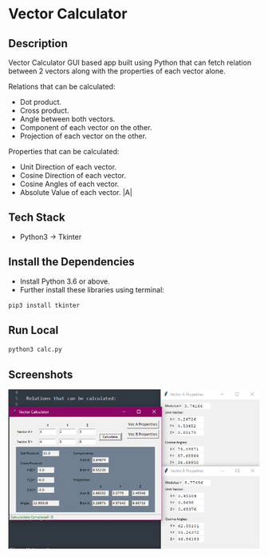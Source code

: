 # Vector Calculator

## Description

Vector Calculator GUI based app built using Python that can fetch relation between 2 vectors along with the properties of each vector alone.

Relations that can be calculated:

* Dot product.
* Cross product.
* Angle between both vectors.
* Component of each vector on the other.
* Projection of each vector on the other.

Properties that can be calculated:

* Unit Direction of each vector.
* Cosine Direction of each vector.
* Cosine Angles of each vector.
* Absolute Value of each vector. |A|

## Tech Stack

* Python3 -> Tkinter

## Install the Dependencies

* Install Python 3.6 or above.
* Further install these libraries using terminal:

```bash
pip3 install tkinter
```

## Run Local

```bash
python3 calc.py
```

## Screenshots

![image](./documents/Capture.PNG)